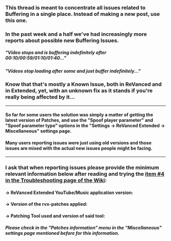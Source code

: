 ### This thread is meant to concentrate all issues related to Buffering in a single place. Instead of making a new post, use this one.

### In the past week and a half we've had increasingly more reports about possible new Buffering Issues.

##### "Video stops and is buffering indefinitely after 00:10/00:59/01:10/01:40..."

##### "Videos stop loading after some and just buffer indefinitely..."

### Know that that's mostly a Known Issue, both in ReVanced and in Extended, yet, with an unknown fix as it stands if you're really being affected by it...
___

#### So far for some users the solution was simply a matter of getting the latest version of Patches, and use the **"Spoof player parameter"** and **"Spoof parameter type"** options in the "Settings → ReVanced Extended → Miscellaneous" settings page.

#### Many users reporting issues were just using old versions and those issues are mixed with the actual new issues people might be facing.
___

### I ask that when reporting issues please provide the minimum relevant information below after reading and trying the [item #4 in the Troubleshooting page of the Wiki](https://reddit.com/r/revancedextended/wiki/yt-troubleshooting):

#### → ReVanced Extended **YouTube/Music application version**:

#### → Version of the **rvx-patches** applied:

#### → **Patching Tool used** and **version** of said tool:

##### Please check in the "Patches information" menu in the "Miscellaneous" settings page mentioned before for this information.
